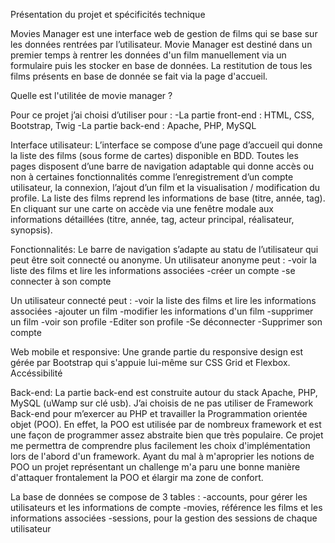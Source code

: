 Présentation du projet et spécificités technique

Movies Manager est une interface web de gestion de films qui se base sur les données rentrées par l’utilisateur.
Movie Manager est destiné dans un premier temps à rentrer les données d'un film manuellement via un formulaire puis les stocker en base de données. La restitution de tous les films présents en base de donnée se fait via la page d'accueil. 
 
Quelle est l'utilitée de movie manager ?

Pour ce projet j’ai choisi d’utiliser pour :
-La partie front-end : HTML, CSS, Bootstrap, Twig
-La partie back-end : Apache, PHP, MySQL

Interface utilisateur:
L’interface se compose d’une page d’accueil qui donne la liste des films (sous forme de cartes) disponible en BDD.
Toutes les pages disposent d’une barre de navigation adaptable qui donne accès ou non à certaines fonctionnalités comme l’enregistrement d’un compte utilisateur, la connexion, l’ajout d’un film et la visualisation / modification du profile.
La liste des films reprend les informations de base (titre, année, tag). En cliquant sur une carte on accède via une fenêtre modale aux informations détaillées (titre, année, tag, acteur principal, réalisateur, synopsis).

Fonctionnalités:
Le barre de navigation s’adapte au statu de l’utilisateur qui peut être soit connecté ou anonyme.
Un utilisateur anonyme peut :
-voir la liste des films et lire les informations associées
-créer un compte
-se connecter à son compte

Un utilisateur connecté peut :
-voir la liste des films et lire les informations associées
-ajouter un film
-modifier les informations d'un film
-supprimer un film
-voir son profile
-Editer son profile
-Se déconnecter
-Supprimer son compte 

Web mobile et responsive:
Une grande partie du responsive design est gérée par Bootstrap qui s'appuie lui-même sur CSS Grid et Flexbox.
Accéssibilité

Back-end:
La partie back-end est construite autour du stack Apache, PHP, MySQL (uWamp sur clé usb).
J’ai choisis de ne pas utiliser de Framework Back-end pour m’exercer au PHP et travailler la Programmation orientée objet (POO). En effet, la POO est utilisée par de nombreux framework et est une façon de programmer assez abstraite bien que très populaire. Ce projet me permettra de comprendre plus facilement les choix d'implémentation lors de l'abord d'un framework.
Ayant du mal à m'aproprier les notions de POO un projet représentant un challenge m'a paru une bonne manière d'attaquer frontalement la POO et élargir ma zone de confort.

La base de données se compose de 3 tables :
-accounts, pour gérer les utilisateurs et les informations de compte
-movies, référence les films et les informations associées
-sessions, pour la gestion des sessions de chaque utilisateur